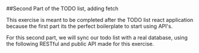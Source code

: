 ##Second Part of the TODO list, adding fetch

This exercise is meant to be completed after the TODO list react application because the first part its the perfect boilerplate to start using API's.

For this second part, we will sync our todo list with a real database, using the following RESTful and public API made for this exercise.
